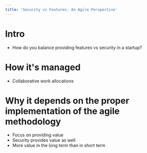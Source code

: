 ```yaml
---
title: 'Security vs Features: An Agile Perspective'
---
```


# Intro
* How do you balance providing features vs security in a startup?

# How it's managed
* Collaborative work allocations

# Why it depends on the proper implementation of the agile methodology
* Focus on providing value
* Security provides value as well
* More value in the long term than in short term


